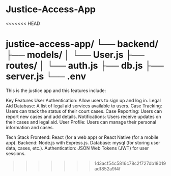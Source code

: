 # Justice-Access-App
<<<<<<< HEAD

justice-access-app/
└── backend/
    ├── models/
    │   └── User.js
    ├── routes/
    │   └── auth.js
    ├── db.js
    ├── server.js
    └── .env
=======
This is the justice app and this features include:

Key Features
User Authentication: Allow users to sign up and log in.
Legal Aid Database: A list of legal aid services available to users.
Case Tracking: Users can track the status of their court cases.
Case Reporting: Users can report new cases and add details.
Notifications: Users receive updates on their cases and legal aid.
User Profile: Users can manage their personal information and cases.

Tech Stack
Frontend: React (for a web app) or React Native (for a mobile app).
Backend: Node.js with Express.js.
Database: mysql (for storing user data, cases, etc.).
Authentication: JSON Web Tokens (JWT) for user sessions.
>>>>>>> 1d3acf54c5816c78c2f727db18019adf852a9f4f
